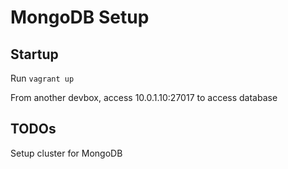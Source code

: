 # MongoDB Setup

## Startup

Run `vagrant up`

From another devbox, access 10.0.1.10:27017 to access database

## TODOs

Setup cluster for MongoDB
